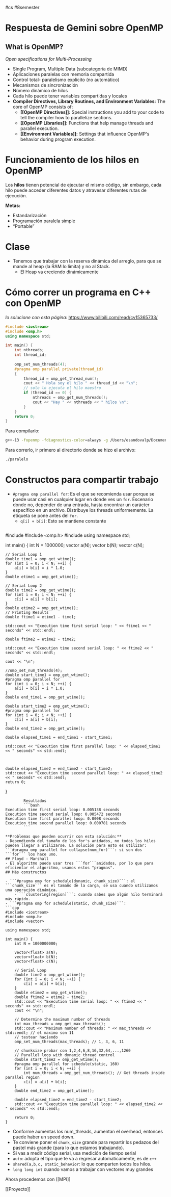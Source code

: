 #cs #8semester 
# Respuesta de Gemini sobre OpenMP 

## What is OpenMP?
*Open specifications for Multi-Processing*

- Single Program, Multiple Data (subcategoría de MIMD)
- Aplicaciones paralelas con memoria compartida
- Control total- paralelismo explícito (no automático)
- Mecanismos de sincronización
- Número dinámico de hilos
- Cada hilo puede tener variables compartidas y locales
- **Compiler Directives, Library Routines, and Environment Variables:** The core of OpenMP consists of:
    - **[[OpenMP Directives]]:** Special instructions you add to your code to tell the compiler how to parallelize sections.
    - **[[OpenMP Libraries]]:** Functions that help manage threads and parallel execution.
    - **[[Environment Variables]]:** Settings that influence OpenMP's behavior during program execution.

# Funcionamiento de los hilos en OpenMP 

Los **hilos** tienen potencial de ejecutar el mismo código, sin embargo, cada hilo puede
acceder diferentes datos y atravesar diferentes rutas de ejecución.

**Metas:**
- Estandarización
- Programación paralela simple
- “Portable”

# Clase 
- Tenemos que trabajar con la reserva dinámica del arreglo, para que se mande al heap (la RAM lo limita) y no al Stack.
	- El Heap va creciendo dinámicamente

# Cómo correr un programa en C++ con OpenMP 
*lo solucione con esta página:* https://www.bilibili.com/read/cv15365733/

```c++
#include <iostream>
#include <omp.h>
using namespace std;

int main() {
	int nthreads;
	int thread_id;
	
	omp_set_num_threads(4);
	#pragma omp parallel private(thread_id)
	{
		thread_id = omp_get_thread_num();
		cout << " Hola soy el hilo " << thread_id << "\n";	
		// solo lo ejecuta el hilo maestro
		if (thread_id == 0) {
			nthreads = omp_get_num_threads();
			cout << "Hay " << nthreads << " hilos \n";
		}
	}
	return 0;
}
```
Para compilarlo: 
```bash
g++-13 -fopenmp -fdiagnostics-color=always -g /Users/esandovalp/Documents/octavoCODE/cpp/paralelo.cpp -o /Users/esandovalp/Documents/octavoCODE/cpp/paralelo
```
Para correrlo, ir primero al directorio donde se hizo el archivo:
```bash
./paralelo
```
# Constructos para compartir trabajo

- ```#pragma omp parallel for```: Es el que se recomienda usar porque se puede usar casi en cualquier lugar en donde ves un ```for```. Escenario donde no, depender de una entrada, hasta encontrar un carácter específico en un archivo. Distribuye los threads uniformemente. La etiqueta se pone antes del ```for```. 
	- ```q[i] + b[i]```: Esto se mantiene constante 
		```cpp
#include <iostream>
#include <omp.h>
#include <vector>
using namespace std;

int main() {
	int N = 1000000;
	vector<float> a(N);
	vector<float> b(N);
	vector<float> c(N);
	
	// Serial Loop 1
	double time1 = omp_get_wtime();
	for (int i = 0; i < N; ++i) {
		a[i] = b[i] = i * 1.0;
	}
	double etime1 = omp_get_wtime();
	
	// Serial Loop 2
	double time2 = omp_get_wtime();
	for (int i = 0; i < N; ++i) {
		c[i] = a[i] + b[i];
	}
	double etime2 = omp_get_wtime();
	// Printing Results
	double ftime1 = etime1 - time1;

	std::cout << "Execution time first serial loop: " << ftime1 << " seconds" << std::endl;

	double ftime2 = etime2 - time2;

	std::cout << "Execution time second serial loop: " << ftime2 << " seconds" << std::endl;

	cout << "\n";

	//omp_set_num_threads(4);
	double start_time1 = omp_get_wtime();
	#pragma omp parallel for
	for (int i = 0; i < N; ++i) {
		a[i] = b[i] = i * 1.0;
	}
	double end_time1 = omp_get_wtime();

	double start_time2 = omp_get_wtime();
	#pragma omp parallel for
	for (int i = 0; i < N; ++i) {
		c[i] = a[i] + b[i];
	}
	double end_time2 = omp_get_wtime();

	double elapsed_time1 = end_time1 - start_time1;
	
	std::cout << "Execution time first parallel loop: " << elapsed_time1 << " seconds" << std::endl;

  

	double elapsed_time2 = end_time2 - start_time2;
	std::cout << "Execution time second parallel loop: " << elapsed_time2 << " seconds" << std::endl;
	return 0;
}
```
		Resultados
		```bash
Execution time first serial loop: 0.005138 seconds
Execution time second serial loop: 0.005472 seconds
Execution time first parallel loop: 0.0008 seconds
Execution time second parallel loop: 0.000781 seconds
		```

**Problemas que pueden ocurrir con esta solución:**
- Dependiendo del tamaño de los for's anidados, no todos los hilos pueden llegar a utilizarse. La solución para esto es utilizar: ```#pragma omp parallel for collapse(num_for)```: si son dos ```for``` los hace uno. 
## Floyd - Marshall 
- El algoritmo puede usar tres ```for```anidados, por lo que para eficientar el algoritmo, usamos estos "pragmas".
## Más constructos 

- ```#pragma omp for schedule(dynamic, chunk_size)```: el ```chunk_size``` es el tamaño de la carga, se usa cuando utilizamos una operación dinámica. 
	- ```clustering[region]```: cuando sabes que algún hilo terminará más rápido. 
- ```#pragma omp for schedule(static, chunk_size)```: 
```cpp
#include <iostream>
#include <omp.h>
#include <vector>

using namespace std;

int main() {
    int N = 1000000000; 

    vector<float> a(N);
    vector<float> b(N);
    vector<float> c(N);

    // Serial Loop 
    double time2 = omp_get_wtime(); 
    for (int i = 0; i < N; ++i) {
        c[i] = a[i] + b[i];
    }
    double etime2 = omp_get_wtime();
    double ftime2 = etime2 - time2;
    std::cout << "Execution time serial loop: " << ftime2 << " seconds" << std::endl;
    cout << "\n";

    // Determine the maximum number of threads
    int max_threads = omp_get_max_threads();
    std::cout << "Maximum number of threads: " << max_threads << std::endl; // el maximo son 11 
    // testear haciendo 
    omp_set_num_threads(max_threads); // 1, 3, 6, 11 

	// chunksize probar con 1,2,4,6,8,16,32,64,...,1260
    // Parallel loop with dynamic thread control
    double start_time2 = omp_get_wtime();
    #pragma omp parallel for schedule(static, 160) 
    for (int i = 0; i < N; ++i) {
        int num_threads = omp_get_num_threads(); // Get threads inside parallel region
        c[i] = a[i] + b[i];
    }
    double end_time2 = omp_get_wtime();

    double elapsed_time2 = end_time2 - start_time2;
    std::cout << "Execution time parallel loop: " << elapsed_time2 << " seconds" << std::endl;

    return 0;
}
```
- Conforme aumentas los num_threads, aumentan el overhead, entonces puede haber un speed down. 
- Te conviene poner el ```chunk_size``` grande para repartir los pedazos del pastel más grande (para lo que estamos trabajando).
- Si vas a medir código serial, usa medición de tiempo serial 
- ```auto```: adopta el tipo que te va a regresar automaticamente, es de ```c++```
- ```shared(a,b,c, static_behavior```: lo que comparten todos los hilos.
- ```long long int``` cuando vamos a trabajar con vectores muy grandes 

Ahora procedemos con [[MPI]]

[[Proyecto]]